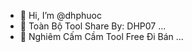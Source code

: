 - 👋 Hi, I’m @dhphuoc
- 💞️ Toàn Bộ Tool Share By: DHP07 ...
- 🌺 Nghiêm Cấm Cầm Tool Free Đi Bán ...
<!---
dhphuoc/dhphuoc is a ✨ special ✨ repository because its `README.md` (this file) appears on your GitHub profile.
You can click the Preview link to take a look at your changes.
--->
